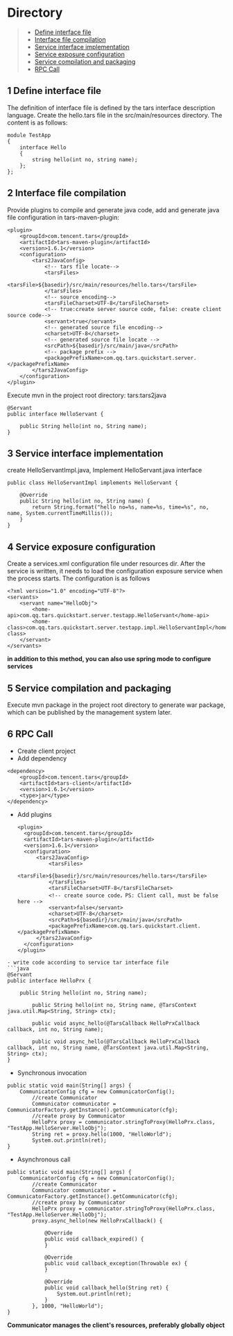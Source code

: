 # Directory
> * [Define interface file](#chapter-1)
> * [Interface file compilation](#chapter-2)
> * [Service interface implementation](#chapter-3)
> * [Service exposure configuration](#chapter-4)
> * [Service compilation and packaging](#chapter-5) 
> * [RPC Call](#chapter-6)

## 1 <a id="chapter-1"></a> Define interface file

The definition of interface file is defined by the tars interface description language. Create the hello.tars file in the src/main/resources directory. The content is as follows:

```text
module TestApp 
{
	interface Hello
	{
	    string hello(int no, string name);
	};
};
```

## 2 <a id="chapter-2"></a> Interface file compilation

Provide plugins to compile and generate java code, add and generate java file configuration in tars-maven-plugin:

```text
<plugin>
	<groupId>com.tencent.tars</groupId>
	<artifactId>tars-maven-plugin</artifactId>
	<version>1.6.1</version>
	<configuration>
		<tars2JavaConfig>
			<!-- tars file locate-->
			<tarsFiles>
				<tarsFile>${basedir}/src/main/resources/hello.tars</tarsFile>
			</tarsFiles>
			<!-- source encoding-->
			<tarsFileCharset>UTF-8</tarsFileCharset>
			<!-- true:create server source code, false: create client source code-->
			<servant>true</servant>
			<!-- generated source file encoding-->
			<charset>UTF-8</charset>
			<!-- generated source file locate -->
			<srcPath>${basedir}/src/main/java</srcPath>
			<!-- package prefix -->
			<packagePrefixName>com.qq.tars.quickstart.server.</packagePrefixName>
		</tars2JavaConfig>
	</configuration>
</plugin>
```

Execute mvn in the project root directory: tars:tars2java

```text
@Servant
public interface HelloServant {

	public String hello(int no, String name);
}	
```

## 3 <a id="chapter-3"></a> Service interface implementation

create HelloServantImpl.java, Implement HelloServant.java interface

```text
public class HelloServantImpl implements HelloServant {

    @Override
    public String hello(int no, String name) {
        return String.format("hello no=%s, name=%s, time=%s", no, name, System.currentTimeMillis());
    }
}
```

## 4 <a id="chapter-4"></a> Service exposure configuration

Create a services.xml configuration file under resources dir. After the service is written, it needs to load the configuration exposure service when the process starts. The configuration is as follows

```text
<?xml version="1.0" encoding="UTF-8"?>
<servants>
	<servant name="HelloObj">
		<home-api>com.qq.tars.quickstart.server.testapp.HelloServant</home-api>
		<home-class>com.qq.tars.quickstart.server.testapp.impl.HelloServantImpl</home-class>
	</servant>
</servants>
```

**in addition to this method, you can also use spring mode to configure services**

## 5 <a id="chapter-5"></a> Service compilation and packaging

Execute mvn package in the project root directory to generate war package, which can be published by the management system later.

## 6 <a id="chapter-6"></a> RPC Call 

* Create client project
* Add dependency

```text
<dependency>
	<groupId>com.tencent.tars</groupId>
   	<artifactId>tars-client</artifactId>
   	<version>1.6.1</version>
   	<type>jar</type>
</dependency>    
```

* Add plugins

  ```text
  <plugin>
   	<groupId>com.tencent.tars</groupId>
   	<artifactId>tars-maven-plugin</artifactId>
   	<version>1.6.1</version>
   	<configuration>
   		<tars2JavaConfig>
   			<tarsFiles>
   				<tarsFile>${basedir}/src/main/resources/hello.tars</tarsFile>
   			</tarsFiles>
   			<tarsFileCharset>UTF-8</tarsFileCharset>
   			<!-- create source code，PS: Client call, must be false here -->
   			<servant>false</servant>
   			<charset>UTF-8</charset>
   			<srcPath>${basedir}/src/main/java</srcPath>
   			<packagePrefixName>com.qq.tars.quickstart.client.</packagePrefixName>
   		</tars2JavaConfig>
   	</configuration>
  </plugin>
  ```

```text
- write code according to service tar interface file
​```java
@Servant
public interface HelloPrx {
      
	public String hello(int no, String name);
      
      	public String hello(int no, String name, @TarsContext java.util.Map<String, String> ctx);
      
      	public void async_hello(@TarsCallback HelloPrxCallback callback, int no, String name);
      
      	public void async_hello(@TarsCallback HelloPrxCallback callback, int no, String name, @TarsContext java.util.Map<String, String> ctx);
}
```

* Synchronous invocation

```text
public static void main(String[] args) {
	CommunicatorConfig cfg = new CommunicatorConfig();
        //create Communicator
        Communicator communicator = CommunicatorFactory.getInstance().getCommunicator(cfg);
        //create proxy by Communicator
        HelloPrx proxy = communicator.stringToProxy(HelloPrx.class, "TestApp.HelloServer.HelloObj");
        String ret = proxy.hello(1000, "HelloWorld");
        System.out.println(ret);
}
```

* Asynchronous call

```text
public static void main(String[] args) {
	CommunicatorConfig cfg = new CommunicatorConfig();
        //create Communicator
        Communicator communicator = CommunicatorFactory.getInstance().getCommunicator(cfg);
        //create proxy by Communicator
        HelloPrx proxy = communicator.stringToProxy(HelloPrx.class, "TestApp.HelloServer.HelloObj");
        proxy.async_hello(new HelloPrxCallback() {
        		
        	@Override
        	public void callback_expired() {
        	}
        		
        	@Override
        	public void callback_exception(Throwable ex) {
        	}
        		
        	@Override
        	public void callback_hello(String ret) {
        		System.out.println(ret);
        	}
        }, 1000, "HelloWorld");
}
```

**Communicator manages the client's resources, preferably globally object**


